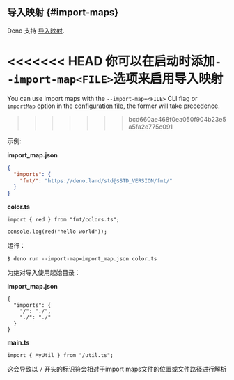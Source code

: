 ## 导入映射 {#import-maps}

Deno 支持 [导入映射](https://github.com/WICG/import-maps).

<<<<<<< HEAD
你可以在启动时添加`--import-map<FILE>`选项来启用导入映射
=======
You can use import maps with the `--import-map=<FILE>` CLI flag or `importMap`
option in the [configuration file](../getting_started/configuration_file.md),
the former will take precedence.
>>>>>>> bcd660ae468f0ea050f904b23e5a5fa2e775c091

示例:

**import_map.json**

```json
{
  "imports": {
    "fmt/": "https://deno.land/std@$STD_VERSION/fmt/"
  }
}
```

**color.ts**

```ts, ignore
import { red } from "fmt/colors.ts";

console.log(red("hello world"));
```

运行：

```shell
$ deno run --import-map=import_map.json color.ts
```

为绝对导入使用起始目录：

**import_map.json**

```jsonc
{
  "imports": {
    "/": "./",
    "./": "./"
  }
}
```

**main.ts**

```ts, ignore
import { MyUtil } from "/util.ts";
```

这会导致以 `/` 开头的标识符会相对于import maps文件的位置或文件路径进行解析
